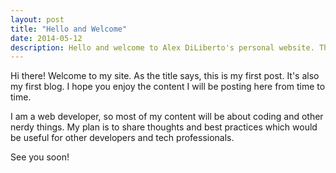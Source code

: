 ```yaml
---
layout: post
title: "Hello and Welcome"
date: 2014-05-12
description: Hello and welcome to Alex DiLiberto's personal website. This is my introductory blog post.
---
```


Hi there! Welcome to my site. As the title says, this is my first post. It's also my first blog. I hope you enjoy the content I will be posting here from time to time.

I am a web developer, so most of my content will be about coding and other nerdy things. My plan is to share thoughts and best practices which would be useful for other developers and tech professionals.

See you soon!
